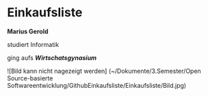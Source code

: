 # Einkaufsliste


**Marius Gerold**

studiert Informatik 

ging aufs ***Wirtschatsgynasium***

![Bild kann nicht nagezeigt werden] (~/Dokumente/3.Semester/Open Source-basierte Softwareentwicklung/GithubEinkaufsliste/Einkaufsliste/Bild.jpg)
